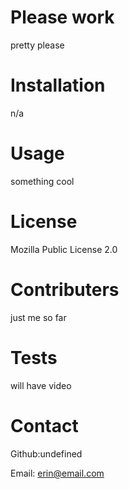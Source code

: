 # Please work

  pretty please

  # Installation

  n/a

  # Usage

  something cool

  # License

  Mozilla Public License 2.0

  # Contributers

  just me so far

  # Tests

  will have video

  # Contact

  Github:undefined

  Email: erin@email.com